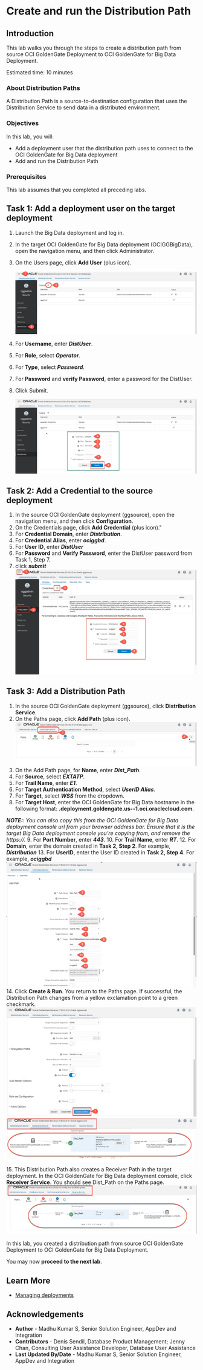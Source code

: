 # Create and run the Distribution Path

## Introduction

This lab walks you through the steps to create a distribution path from source OCI GoldenGate Deployment to OCI GoldenGate for Big Data Deployment. 

Estimated time: 10 minutes

### About Distribution Paths

A Distribution Path is a source-to-destination configuration that uses the Distribution Service to send data in a distributed environment.

### Objectives

In this lab, you will:
* Add a deployment user that the distribution path uses to connect to the OCI GoldenGate for Big Data deployment
* Add and run the Distribution Path

### Prerequisites

This lab assumes that you completed all preceding labs.

## Task 1: Add a deployment user on the target deployment
1. Launch the Big Data deployment and log in.
2. In the target OCI GoldenGate for Big Data deployment (OCIGGBigData), open the navigation menu, and then click Administrator.
3. On the Users page, click **Add User** (plus icon).

    ![Add a New user](images/add-new-user.png " ")

4. For **Username**, enter  ***DistUser***.
5. For **Role**, select ***Operator***.
6. For **Type**, select ***Password***.
7. For **Password** and **verify Password**, enter a password for the DistUser.
8. Click Submit. 

    ![Add a New user submit](images/add-new-user-submit.png " ")

## Task 2: Add a Credential to the source deployment

1. In the source OCI GoldenGate deployment (ggsource), open the navigation menu, and then click **Configuration**.
2. On the Credentials page, click **Add Credential** (plus icon)."
3. For **Credential Domain**, enter ***Distribution***.
3. For **Credential Alias**, enter ***ociggbd***.
4. For **User ID**, enter ***DistUser***
5. For **Password** and **Verify Password**, enter the DistUser password from Task 1, Step 7.
6. click ***submit***
    ![Add a New user submit](images/distribution-credential-add-at-source.png " ")


## Task 3: Add a Distribution Path
1. In the source OCI GoldenGate deployment (ggsource), click **Distribution Service**.
2. On the Paths page, click **Add Path** (plus icon).
    ![Add a New Path](images/add-path-home.png " ")
3. On the Add Path page, for **Name**, enter ***Dist_Path***.
4. For **Source**, select ***EXTATP***.
5. For **Trail Name**, enter ***E1***.
6. For **Target Authentication Method**, select ***UserID Alias***.
7. For **Target**, select ***WSS*** from the dropdown.
8. For **Target Host**, enter the OCI GoldenGate for Big Data hostname in the following format: **<domain>.deployment.goldengate.us-<region>-1.oci.oraclecloud.com**.

_**NOTE:**: You can also copy this from the OCI GoldenGate for Big Data deployment console url from your browser address bar. Ensure that it is the target Big Data deployment console you're copying from, and remove the https://._
9. For **Port Number**, enter ***443***.
10. For **Trail Name**, enter ***RT***.
12. For **Domain**, enter the domain created in **Task 2, Step 2**. For example, ***Distribution***
13. For **UserID**, enter the User ID created in **Task 2, Step 4**. For example, ***ociggbd*** 
    ![Provide all the info to create a path](images/distribution-path-useridalias.png " ")
14.	Click **Create & Run**.  You return to the Paths page. If successful, the Distribution Path changes from a yellow exclamation point to a green checkmark.
    ![Click on Create and Run button](images/distribution-path-submit.png " ")
    ![GoldenGate Deployment Console](images/path-status.png " ")
15.	This Distribution Path also creates a Receiver Path in the target deployment. In the OCI GoldenGate for Big Data deployment console, click **Receiver Service**. You should see Dist_Path on the Paths page. 
    ![GoldenGate Deployment Console](images/recv-status.png " ")

In this lab, you created a distribution path from source OCI GoldenGate Deployment to OCI GoldenGate for Big Data Deployment.

You may now **proceed to the next lab**.

## Learn More

* [Managing deployments](https://docs.oracle.com/en/cloud/paas/goldengate-service/using/deployments.html)

## Acknowledgements
* **Author** - Madhu Kumar S, Senior Solution Engineer, AppDev and Integration
* **Contributors** -  Denis Sendil, Database Product Management; Jenny Chan, Consulting User Assistance Developer, Database User Assistance
* **Last Updated By/Date** - Madhu Kumar S, Senior Solution Engineer, AppDev and Integration